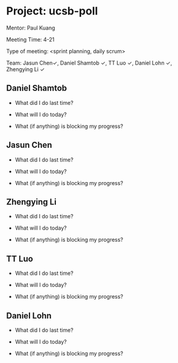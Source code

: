 # Project: ucsb-poll

Mentor: Paul Kuang 

Meeting Time: 4-21

Type of meeting: <sprint planning, daily scrum>

Team: Jasun Chen✓, Daniel Shamtob ✓, TT Luo ✓, Daniel Lohn ✓, Zhengying Li ✓

## Daniel Shamtob
- What did I do last time?



- What will I do today?



- What (if anything) is blocking my progress?



## Jasun Chen
- What did I do last time?



- What will I do today?



- What (if anything) is blocking my progress?



## Zhengying Li
- What did I do last time?


- What will I do today?



- What (if anything) is blocking my progress?



## TT Luo
- What did I do last time?



- What will I do today?



- What (if anything) is blocking my progress?



## Daniel Lohn
- What did I do last time?



- What will I do today?



- What (if anything) is blocking my progress?


